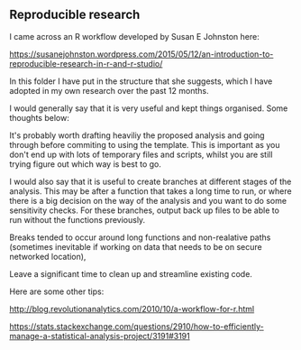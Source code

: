 <b><h2> Reproducible research </h2></b>

I came across an R workflow developed by Susan E Johnston here:

https://susanejohnston.wordpress.com/2015/05/12/an-introduction-to-reproducible-research-in-r-and-r-studio/

In this folder I have put in the structure that she suggests, which I have adopted in my own research over the past 12 months.

I would generally say that it is very useful and kept things organised. Some thoughts below:

It's probably worth drafting heaviliy the proposed analysis and going through before commiting to using 
the template. This is important as you don't end up with lots of temporary files and scripts, whilst you are still trying 
figure out which way is best to go. 

I would also say that it is useful to create branches at different stages of the analysis. This may be after a function that 
takes a long time to run, or where there is a big decision on the way of the analysis and you want to do some sensitivity checks.
For these branches, output back up files to be able to run without the functions previously. 

Breaks tended to occur around long functions and non-realative paths (sometimes inevitable if working on data that needs to be on secure networked location),

Leave a significant time to clean up and streamline existing code.  

Here are some other tips:

http://blog.revolutionanalytics.com/2010/10/a-workflow-for-r.html 

https://stats.stackexchange.com/questions/2910/how-to-efficiently-manage-a-statistical-analysis-project/3191#3191

